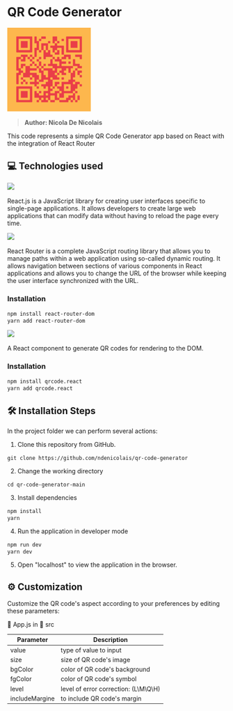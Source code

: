 # QR Code Generator
<img src='public\logo-192x192.png'>

> <b>Author: Nicola De Nicolais</b>

This code represents a simple QR Code Generator app based on React with the integration of React Router

## 💻 Technologies used

[<img src="https://upload.wikimedia.org/wikipedia/commons/a/a7/React-icon.svg" width="70">](https://reactjs.org/)

React.js is a JavaScript library for creating user interfaces specific to single-page applications. It allows developers to create large web applications that can modify data without having to reload the page every time.

[<img src="https://seeklogo.com/images/R/react-router-logo-AB5BFB638F-seeklogo.com.png" width="80">](https://reactrouter.com/)

React Router is a complete JavaScript routing library that allows you to manage paths within a web application using so-called dynamic routing. It allows navigation between sections of various components in React applications and allows you to change the URL of the browser while keeping the user interface synchronized with the URL.
### Installation
```
npm install react-router-dom
yarn add react-router-dom
```

[<img src="https://i.pinimg.com/originals/32/35/bc/3235bc44e8c211feff005a043e1e2d0f.png" width="80">](https://www.npmjs.com/package/qrcode.react)

A React component to generate QR codes for rendering to the DOM.

### Installation
```
npm install qrcode.react
yarn add qrcode.react
```

## 🛠️ Installation Steps
In the project folder we can perform several actions:

1) Clone this repository from GitHub.
```
git clone https://github.com/ndenicolais/qr-code-generator
```

2) Change the working directory
```
cd qr-code-generator-main
```

3) Install dependencies
```
npm install
yarn
```

4) Run the application in developer mode
```
npm run dev
yarn dev
```

5) Open "localhost" to view the application in the browser.

## ⚙️ Customization

Customize the QR code's aspect according to your preferences by editing these parameters:

📄 App.js in 📁 src

|Parameter|Description|
|-|-|
|value		    |type of value to input|
|size		    |size of QR code's image|
|bgColor	    |color of QR code's background|
|fgColor	    |color of QR code's symbol|
|level      	|level of error correction: (L\M\Q\H)|
|includeMargine |to include QR code's margin|